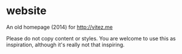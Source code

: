 website
=======

An old homepage (2014) for http://vitez.me

Please do not copy content or styles. You are welcome to use this as inspiration, although it's really not that inspiring.
